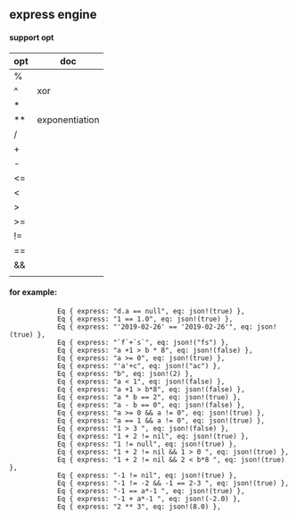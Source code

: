 ## express engine

#### support opt

| opt    | doc  |
| ------ | ------ |
|   %     |        | 
|   ^     |   xor     | 
|   *     |        | 
|   **     |   exponentiation     | 
|   /     |        | 
|   +     |        | 
|   -     |        | 
|   <=     |        | 
|   <     |        | 
|   >     |        | 
|   >=     |        | 
|   !=     |        | 
|   ==     |        | 
|   &&     |        | 
|   ||     |        | 

#### for example:
```
            Eq { express: "d.a == null", eq: json!(true) },
            Eq { express: "1 == 1.0", eq: json!(true) },
            Eq { express: "'2019-02-26' == '2019-02-26'", eq: json!(true) },
            Eq { express: "`f`+`s`", eq: json!("fs") },
            Eq { express: "a +1 > b * 8", eq: json!(false) },
            Eq { express: "a >= 0", eq: json!(true) },
            Eq { express: "'a'+c", eq: json!("ac") },
            Eq { express: "b", eq: json!(2) },
            Eq { express: "a < 1", eq: json!(false) },
            Eq { express: "a +1 > b*8", eq: json!(false) },
            Eq { express: "a * b == 2", eq: json!(true) },
            Eq { express: "a - b == 0", eq: json!(false) },
            Eq { express: "a >= 0 && a != 0", eq: json!(true) },
            Eq { express: "a == 1 && a != 0", eq: json!(true) },
            Eq { express: "1 > 3 ", eq: json!(false) },
            Eq { express: "1 + 2 != nil", eq: json!(true) },
            Eq { express: "1 != null", eq: json!(true) },
            Eq { express: "1 + 2 != nil && 1 > 0 ", eq: json!(true) },
            Eq { express: "1 + 2 != nil && 2 < b*8 ", eq: json!(true) },
            Eq { express: "-1 != nil", eq: json!(true) },
            Eq { express: "-1 != -2 && -1 == 2-3 ", eq: json!(true) },
            Eq { express: "-1 == a*-1 ", eq: json!(true) },
            Eq { express: "-1 + a*-1 ", eq: json!(-2.0) },
            Eq { express: "2 ** 3", eq: json!(8.0) },
```